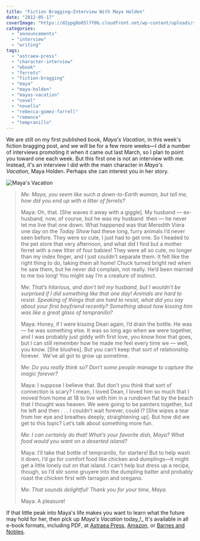 ```yaml
---
title: "Fiction Bragging—Interview With Maya Holden"
date: "2012-05-17"
coverImage: "https://d2ypg8o05lff0b.cloudfront.net/wp-content/uploads/sites/3/2012/05/Mayas-Vacation-300-x-450.jpg"
categories:
  - "announcements"
  - "interview"
  - "writing"
tags:
  - "astraea-press"
  - "character-interview"
  - "ebook"
  - "ferrets"
  - "fiction-bragging"
  - "maya"
  - "maya-holden"
  - "mayas-vacation"
  - "novel"
  - "novella"
  - "rebecca-gomez-farrell"
  - "romance"
  - "tempranillo"
---
```


We are still on my first published book, _Maya's Vacation_, in this week's fiction bragging post, and we will be for a few more weeks—I did a number of interviews promoting it when it came out last March, so I plan to point you toward one each week. But this first one is not an interview with me. Instead, it's an interview I did with the main character in _Maya's Vacation_, Maya Holden. Perhaps she can interest you in her story.

![Maya's Vacation](https://d2ypg8o05lff0b.cloudfront.net/wp-content/uploads/sites/3/2012/05/Mayas-Vacation-300-x-450.jpg)

> _Me: Maya, you seem like such a down-to-Earth woman, but tell me, how did you end up with a litter of ferrets?_
>
> Maya: Oh, that. \[She waves it away with a giggle\]. My husband — ex-husband, now, of course, but he was my husband  then — he never let me live that one down. What happened was that Meredith Viera one day on the _Today Show_ had these long, furry animals I’d never seen before. They were so cute, I just had to get one. So I headed to the pet store that very afternoon, and what did I find but a mother ferret with a new litter of four babies! They were all so cute, no longer than my index finger, and I just couldn’t separate them. It felt like the right thing to do, taking them all home! Chuck turned bright red when he saw them, but he never did complain, not really. He’d been married to me too long! You might say I’m a creature of instinct.
>
> <!--more-->
>
> Me: _That’s hilarious, and don’t tell my husband, but I wouldn’t be surprised if I did something like that one day! Animals are hard to resist. Speaking of things that are hard to resist, what did you say about your first boyfriend recently? Something about how kissing him was like a great glass of tempranillo?_
>
> Maya: Honey, if I were kissing Dean again, I’d drain the bottle. He was — he was something else. It was so long ago when we were together, and I was probably just giddy with first love, you know how that goes, but I can still remember how he made me feel every time we — well, you know. \[She blushes\]. But you can’t keep that sort of relationship forever.  We’ve all got to grow up sometime.
>
> Me: _Do you really think so? Don’t some people manage to capture the magic forever?_
>
> Maya: I suppose I believe that. But don’t you think that sort of connection is scary? I mean, I loved Dean, I loved him so much that I moved from home at 18 to live with him in a rundown flat by the beach that I thought was heaven. We were going to be painters together, but he left and then . . . I couldn’t wait forever, could I? \[She wipes a tear from her eye and breathes deeply, straightening up\]. But how did we get to this topic? Let’s talk about something more fun.
>
> Me: _I can certainly do that! What’s your favorite dish, Maya? What food would you want on a deserted island?_
>
> Maya: I’ll take that bottle of tempranillo, for starters! But to help wash it down, I’d go for comfort food like chicken and dumplings—it might get a little lonely out on that island. I can’t help but dress up a recipe, though, so I’d stir some gruyere into the dumpling batter and probably roast the chicken first with tarragon and oregano.
>
> Me: _That sounds delightful! Thank you for your time, Maya._
>
> Maya: A pleasure!

If that little peak into Maya's life makes you want to learn what the future may hold for her, then pick up _Maya's Vacation_ today_!_ It's available in all e-book formats, including PDF, at [Astraea Press,](http://www.astraeapress.com/#ecwid:category=662245&mode=product&product=3028832) [Amazon,](http://www.amazon.com/Mayas-Vacation-ebook/dp/B004UB1REI/ref=sr_1_1?ie=UTF8&qid=1302887098&sr=8-1http://www.astraeapress.com/) or [Barnes and Nobles](http://productsearch.barnesandnoble.com/search/results.aspx?store=EBOOK&WRD=maya%27s+vacation&box=maya%27s%20vacation&pos=-1&ugrp=2).
